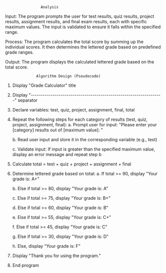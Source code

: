                     Analysis

Input:
The program prompts the user for test results, quiz results, project results, assignment results, and final exam results, each with specific maximum values. The input is validated to ensure it falls within the specified range.

Process:
The program calculates the total score by summing up the individual scores. It then determines the lettered grade based on predefined grade ranges.

Output:
The program displays the calculated lettered grade based on the total score.

                  Algorithm Design (Pseudocode)
1. Display "Grade Calculator" title
2. Display "------------------------------------------------------------------" separator
3. Declare variables: test, quiz, project, assignment, final, total
4. Repeat the following steps for each category of results (test, quiz, project, assignment, final):
   a. Prompt user for input: "Please enter your [category] results out of [maximum value]: "

   b. Read user input and store it in the corresponding variable (e.g., test)

   c. Validate input: If input is greater than the specified maximum value, display an error message and repeat step b
6. Calculate total = test + quiz + project + assignment + final
7. Determine lettered grade based on total:
   a. If total >= 90, display "Your grade is: A+"
   
   b. Else if total >= 80, display "Your grade is: A"

   c. Else if total >= 75, display "Your grade is: B+"

   d. Else if total >= 60, display "Your grade is: B"

   e. Else if total >= 55, display "Your grade is: C+"

   f. Else if total >= 45, display "Your grade is: C"

   g. Else if total >= 30, display "Your grade is: D"

   h. Else, display "Your grade is: F"
8. Display "Thank you for using the program."
9. End program

